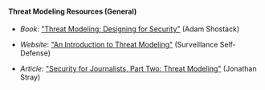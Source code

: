 
#### Threat Modeling Resources (General)

  * *Book*: ["Threat Modeling: Designing for Security"](http://threatmodelingbook.com/) (Adam Shostack)

  * *Website*: ["An Introduction to Threat Modeling"](https://ssd.eff.org/en/module/introduction-threat-modeling) (Surveillance Self-Defense)
  
  * *Article:* ["Security for Journalists, Part Two: Threat Modeling"](https://source.opennews.org/en-US/learning/security-journalists-part-two-threat-modeling) (Jonathan Stray)


